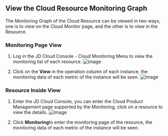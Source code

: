 ## View the Cloud Resource Monitoring Graph
The Monitoring Graph of the Cloud Resource can be viewed in two ways, one is to view on the Cloud Monitor page, and the other is to view in the Resource.
### Monitoring Page View

1. Log in the JD Cloud Console - Cloud Monitoring Menu to view the monitoring list of each resource.
![image](https://raw.githubusercontent.com/jdcloudcom/cn/edit/image/Cloud-Monitor/yunziyuan/1.%E8%B5%84%E6%BA%90%E7%9B%91%E6%8E%A7.png)

2. Click on the **View** in the operation column of each instance, the monitoring data of each metric of the instance will be seen.
![image](https://raw.githubusercontent.com/jdcloudcom/cn/edit/image/Cloud-Monitor/yunziyuan/2.%E8%B5%84%E6%BA%90%E7%9B%91%E6%8E%A7.png)

### Resource Inside View
1. Enter the JD Cloud Console, you can enter the Cloud Product Management page supported by the Monitoring, click on a resource to view the details.
![image](https://raw.githubusercontent.com/jdcloudcom/cn/edit/image/Cloud-Monitor/yunziyuan/3.%E8%B5%84%E6%BA%90%E7%9B%91%E6%8E%A7.png)

2. Click **Monitoring**to enter the monitoring page of the resource, the monitoring data of each metric of the instance will be seen.
